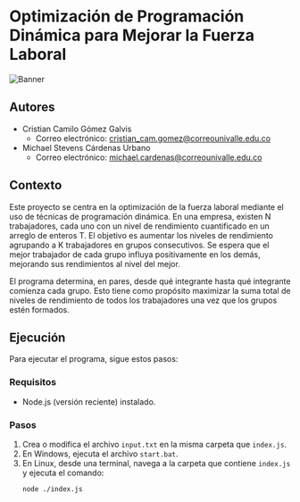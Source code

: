 # Optimización de Programación Dinámica para Mejorar la Fuerza Laboral

![Banner](images/banner.png)

## Autores
- Cristian Camilo Gómez Galvis
  - Correo electrónico: cristian_cam.gomez@correounivalle.edu.co
- Michael Stevens Cárdenas Urbano
  - Correo electrónico: michael.cardenas@correounivalle.edu.co

## Contexto
Este proyecto se centra en la optimización de la fuerza laboral mediante el uso de técnicas de programación dinámica. En una empresa, existen N trabajadores, cada uno con un nivel de rendimiento cuantificado en un arreglo de enteros T. El objetivo es aumentar los niveles de rendimiento agrupando a K trabajadores en grupos consecutivos. Se espera que el mejor trabajador de cada grupo influya positivamente en los demás, mejorando sus rendimientos al nivel del mejor.

El programa determina, en pares, desde qué integrante hasta qué integrante comienza cada grupo. Esto tiene como propósito maximizar la suma total de niveles de rendimiento de todos los trabajadores una vez que los grupos estén formados.

## Ejecución
Para ejecutar el programa, sigue estos pasos:

### Requisitos
- Node.js (versión reciente) instalado.

### Pasos
1. Crea o modifica el archivo `input.txt` en la misma carpeta que `index.js`.
2. En Windows, ejecuta el archivo `start.bat`.
3. En Linux, desde una terminal, navega a la carpeta que contiene `index.js` y ejecuta el comando:
   ```sh
   node ./index.js
